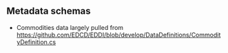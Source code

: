 ## Metadata schemas

- Commodities data largely pulled from https://github.com/EDCD/EDDI/blob/develop/DataDefinitions/CommodityDefinition.cs